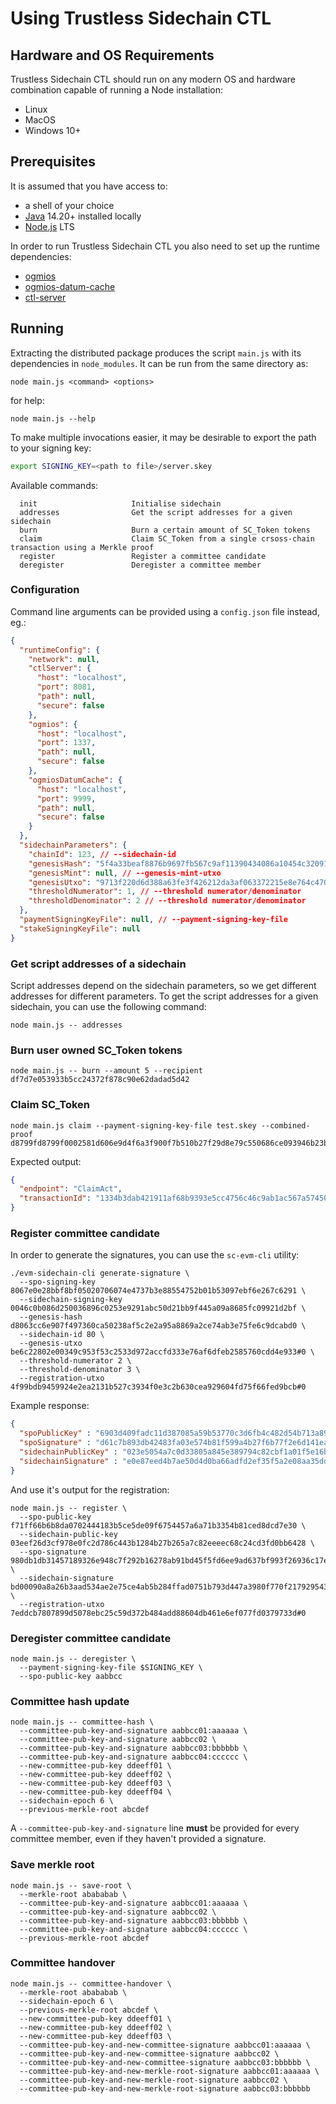 # Using Trustless Sidechain CTL

## Hardware and OS Requirements
Trustless Sidechain CTL should run on any modern OS and hardware combination capable of running a Node installation:
- Linux
- MacOS
- Windows 10+

## Prerequisites
It is assumed that you have access to:
- a shell of your choice
- [Java](http://www.java.com/getjava/) 14.20+ installed locally 
- [Node.js](https://nodejs.org/en/download/) LTS


In order to run Trustless Sidechain CTL you also need to set up the runtime dependencies:

- [ogmios](https://github.com/cardanosolutions/ogmios)
- [ogmios-datum-cache](https://github.com/mlabs-haskell/ogmios-datum-cache)
- [ctl-server](https://github.com/Plutonomicon/cardano-transaction-lib)


## Running
Extracting the distributed package produces the script `main.js` with its dependencies in `node_modules`.
It can be run from the same directory as:
```shell
node main.js <command> <options>
```

for help:
```shell
node main.js --help
```

To make multiple invocations easier, it may be desirable to export the path to your signing key: 
```bash
export SIGNING_KEY=<path to file>/server.skey
```

Available commands:

```
  init                     Initialise sidechain
  addresses                Get the script addresses for a given sidechain
  burn                     Burn a certain amount of SC_Token tokens
  claim                    Claim SC_Token from a single crsoss-chain transaction using a Merkle proof
  register                 Register a committee candidate
  deregister               Deregister a committee member
```

### Configuration
Command line arguments can be provided using a `config.json` file instead, eg.:

```json
{
  "runtimeConfig": {
    "network": null,
    "ctlServer": {
      "host": "localhost",
      "port": 8081,
      "path": null,
      "secure": false
    },
    "ogmios": {
      "host": "localhost",
      "port": 1337,
      "path": null,
      "secure": false
    },
    "ogmiosDatumCache": {
      "host": "localhost",
      "port": 9999,
      "path": null,
      "secure": false
    }
  },
  "sidechainParameters": {
    "chainId": 123, // --sidechain-id
    "genesisHash": "5f4a33beaf8876b9697fb567c9af11390434086a10454c32091e2017366dcd7a", // --sidechain-genesis-hash
    "genesisMint": null, // --genesis-mint-utxo
    "genesisUtxo": "9713f220d6d388a63fe3f426212da3af063372215e8e764c470225eab0384556#1", // --genesis-committee-hash-utxo
    "thresholdNumerator": 1, // --threshold numerator/denominator
    "thresholdDenominator": 2 // --threshold numerator/denominator
  },
  "paymentSigningKeyFile": null, // --payment-signing-key-file
  "stakeSigningKeyFile": null
}
```

### Get script addresses of a sidechain

Script addresses depend on the sidechain parameters, so we get different addresses for different parameters.
To get the script addresses for a given sidechain, you can use the following command:

```shell
node main.js -- addresses 
```

### Burn user owned SC_Token tokens

```shell
node main.js -- burn --amount 5 --recipient df7d7e053933b5cc24372f878c90e62dadad5d42
```

### Claim SC_Token

```shell
node main.js claim --payment-signing-key-file test.skey --combined-proof d8799fd8799f0002581d606e9d4f6a3f900f7b510b27f29d8e79c550686ce093946b23b3d1828ed87a80ff80ff
```

Expected output:
```json
{
  "endpoint": "ClaimAct",
  "transactionId": "1334b3dab421911af68b9393e5cc4756c46c9ab1ac567a57450597e174351a48"
}
```

### Register committee candidate

In order to generate the signatures, you can use the `sc-evm-cli` utility:

```shell
./evm-sidechain-cli generate-signature \
  --spo-signing-key 8067e0e28bbf8bf05020706074e4737b3e88554752b01b53097ebf6e267c6291 \
  --sidechain-signing-key 0046c0b086d250036896c0253e9291abc50d21bb9f445a09a8685fc09921d2bf \
  --genesis-hash d8063cc6e907f497360ca50238af5c2e2a95a8869a2ce74ab3e75fe6c9dcabd0 \
  --sidechain-id 80 \
  --genesis-utxo be6c22802e00349c953f53c2533d972accfd333e76af6dfeb2585760cdd4e933#0 \
  --threshold-numerator 2 \
  --threshold-denominator 3 \
  --registration-utxo 4f99bdb9459924e2ea2131b527c3934f0e3c2b630cea929604fd75f66fed9bcb#0
```

Example response:
```json
{
  "spoPublicKey" : "6903d409fadc11d387085a59b53770c3d6fb4c482d54b713a89a430c6987d962",
  "spoSignature" : "d61c7b893db42483fa03e574b81f599a4b27f6b77f2e6d141ead0667d31787110080b254d41def6a8e70d437caba18f3b98ab2aedf230913a356007958f58d0b",
  "sidechainPublicKey" : "023e5054a7c0d33805a845e389794c82cbf1a01f5e16b4f14ff87911bef506f1ed",
  "sidechainSignature" : "e0e87eed4b7ae50d4d0ba66adfd2ef35f5a2e08aa35dd8b75e8da17583787acf36e63a8a1b8ad7656c3919e7f2b682723fffe1fe099d113f65ac4f04596f41b7"
}
```

And use it's output for the registration:

```shell
node main.js -- register \
  --spo-public-key f71ff66b6b8da0702444183b5ce5de09f6754457a6a71b3354b81ced8dcd7e30 \
  --sidechain-public-key 03eef26d3cf978e0fc2d786c443b1284b27b265a7c82eeeec68c24cd3fd0bb6428 \
  --spo-signature 980db1db31457189326e948c7f292b16278ab91bd45f5fd6ee9ad637bf993f26936c17ee126e510c52d0a3381b52acb36a2a89d4fe55a587cf3478678114dd0f \
  --sidechain-signature bd00090a8a26b3aad534ae2e75ce4ab5b284ffad0751b793d447a3980f770f217929543c21bc7d2567c6ee0c23b983e3983f22d8eb41dfb901a6c31ae3d5b41d \
  --registration-utxo 7eddcb7807899d5078ebc25c59d372b484add88604db461e6ef077fd0379733d#0
```

### Deregister committee candidate

```shell
node main.js -- deregister \
  --payment-signing-key-file $SIGNING_KEY \
  --spo-public-key aabbcc
```

### Committee hash update

```shell
node main.js -- committee-hash \
  --committee-pub-key-and-signature aabbcc01:aaaaaa \
  --committee-pub-key-and-signature aabbcc02 \
  --committee-pub-key-and-signature aabbcc03:bbbbbb \
  --committee-pub-key-and-signature aabbcc04:cccccc \
  --new-committee-pub-key ddeeff01 \
  --new-committee-pub-key ddeeff02 \
  --new-committee-pub-key ddeeff03 \
  --new-committee-pub-key ddeeff04 \
  --sidechain-epoch 6 \
  --previous-merkle-root abcdef
```

A `--committee-pub-key-and-signature` line **must** be provided for every committee member, even if they haven't provided
a signature.

### Save merkle root

```shell
node main.js -- save-root \
  --merkle-root abababab \
  --committee-pub-key-and-signature aabbcc01:aaaaaa \
  --committee-pub-key-and-signature aabbcc02 \
  --committee-pub-key-and-signature aabbcc03:bbbbbb \
  --committee-pub-key-and-signature aabbcc04:cccccc \
  --previous-merkle-root abcdef
```

### Committee handover

```shell
node main.js -- committee-handover \
  --merkle-root abababab \
  --sidechain-epoch 6 \
  --previous-merkle-root abcdef \
  --new-committee-pub-key ddeeff01 \
  --new-committee-pub-key ddeeff02 \
  --new-committee-pub-key ddeeff03 \
  --committee-pub-key-and-new-committee-signature aabbcc01:aaaaaa \
  --committee-pub-key-and-new-committee-signature aabbcc02 \
  --committee-pub-key-and-new-committee-signature aabbcc03:bbbbbb \
  --committee-pub-key-and-new-merkle-root-signature aabbcc01:aaaaaa \
  --committee-pub-key-and-new-merkle-root-signature aabbcc02 \
  --committee-pub-key-and-new-merkle-root-signature aabbcc03:bbbbbb
```
